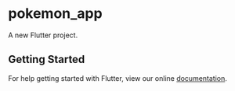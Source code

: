 # pokemon_app

A new Flutter project.

## Getting Started

For help getting started with Flutter, view our online
[documentation](https://flutter.io/).
